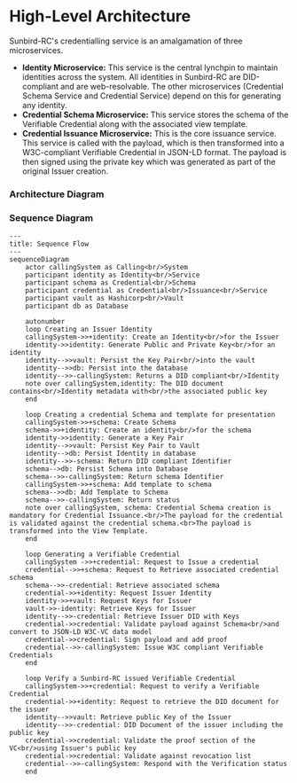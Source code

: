 # High-Level Architecture

Sunbird-RC's credentialling service is an amalgamation of three microservices.

* **Identity Microservice:** This service is the central lynchpin to maintain identities across the system. All identities in Sunbird-RC are DID-compliant and are web-resolvable. The other microservices (Credential Schema Service and Credential Service) depend on this for generating any identity.
* **Credential Schema Microservice:** This service stores the schema of the Verifiable Credential along with the associated view template.
* **Credential Issuance Microservice:** This is the core issuance service. This service is called with the payload, which is then transformed into a W3C-compliant Verifiable Credential in JSON-LD format.  The payload is then signed using the private key which was generated as part of the original Issuer creation.&#x20;

### Architecture Diagram



### Sequence Diagram

```mermaid
---
title: Sequence Flow
---
sequenceDiagram
    actor callingSystem as Calling<br/>System
    participant identity as Identity<br/>Service
    participant schema as Credential<br/>Schema
    participant credential as Credential<br/>Issuance<br/>Service
    participant vault as Hashicorp<br/>Vault
    participant db as Database
    
    autonumber
    loop Creating an Issuer Identity
    callingSystem->>+identity: Create an Identity<br/>for the Issuer
    identity->>identity: Generate Public and Private Key<br/>for an identity
    identity-->>vault: Persist the Key Pair<br/>into the vault
    identity-->>db: Persist into the database
    identity-->>-callingSystem: Returns a DID compliant<br/>Identity
    note over callingSystem,identity: The DID document contains<br/>Identity metadata with<br/>the associated public key
    end
    
    loop Creating a credential Schema and template for presentation
    callingSystem->>+schema: Create Schema
    schema->>+identity: Create an identity<br/>for the schema
    identity->>identity: Generate a Key Pair
    identity-->>vault: Persist Key Pair to Vault
    identity-->db: Persist Identity in database
    identity-->>-schema: Return DID compliant Identifier
    schema-->db: Persist Schema into Database
    schema-->>-callingSystem: Return schema Identifier 
    callingSystem->>+schema: Add template to schema
    schema-->>db: Add Template to Schema
    schema-->>-callingSystem: Return status
    note over callingSystem, schema: Credential Schema creation is mandatory for Credential Issuance.<br/>The payload for the credential is validated against the credential schema.<br>The payload is  transformed into the View Template.
    end
    
    loop Generating a Verifiable Credential
    callingSystem ->>+credential: Request to Issue a credential
    credential-->>+schema: Request to Retrieve associated credential schema
    schema-->>-credential: Retrieve associated schema
    credential->>+identity: Request Issuer Identity
    identity->>+vault: Request Keys for Issuer
    vault->>-identity: Retrieve Keys for Issuer
    identity-->>-credential: Retrieve Issuer DID with Keys
    credential->>credential: Validate payload against Schema<br/>and convert to JSON-LD W3C-VC data model
    credential->>credential: Sign payload and add proof
    credential-->>-callingSystem: Issue W3C compliant Verifiable Credentials
    end
    
    loop Verify a Sunbird-RC issued Verifiable Credential
    callingSystem->>+credential: Request to verify a Verifiable Credential
    credential->>+identity: Request to retrieve the DID document for the issuer
    identity-->>vault: Retrieve public Key of the Issuer
    identity-->>-credential: DID Document of the issuer including the public key
    credential->>credential: Validate the proof section of the VC<br/>using Issuer's public key
    credential->>credential: Validate against revocation list
    credential-->>-callingSystem: Respond with the Verification status
    end
    
 
```

